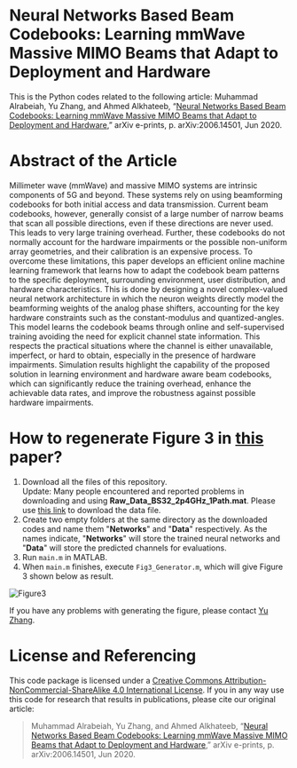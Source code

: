 # Neural Networks Based Beam Codebooks: Learning mmWave Massive MIMO Beams that Adapt to Deployment and Hardware
This is the Python codes related to the following article: Muhammad Alrabeiah, Yu Zhang, and Ahmed Alkhateeb, “[Neural Networks Based Beam Codebooks: Learning mmWave Massive MIMO Beams that Adapt to Deployment and Hardware](https://arxiv.org/pdf/2006.14501),” arXiv e-prints, p. arXiv:2006.14501, Jun 2020.
# Abstract of the Article
Millimeter wave (mmWave) and massive MIMO systems are intrinsic components of 5G and beyond. These systems rely on using beamforming codebooks for both initial access and data transmission. Current beam codebooks, however, generally consist of a large number of narrow beams that scan all possible directions, even if these directions are never used. This leads to very large training overhead. Further, these codebooks do not normally account for the hardware impairments or the possible non-uniform array geometries, and their calibration is an expensive process. To overcome these limitations, this paper develops an efficient online machine learning framework that learns how to adapt the codebook beam patterns to the specific deployment, surrounding environment, user distribution, and hardware characteristics. This is done by designing a novel complex-valued neural network architecture in which the neuron weights directly model the beamforming weights of the analog phase shifters, accounting for the key hardware constraints such as the constant-modulus and quantized-angles. This model learns the codebook beams through online and self-supervised training avoiding the need for explicit channel state information. This respects the practical situations where the channel is either unavailable, imperfect, or hard to obtain, especially in the presence of hardware impairments. Simulation results highlight the capability of the proposed solution in learning environment and hardware aware beam codebooks, which can significantly reduce the training overhead, enhance the achievable data rates, and improve the robustness against possible hardware impairments.

# How to regenerate Figure 3 in [this](https://arxiv.org/abs/1910.06960) paper?
1. Download all the files of this repository.  
Update: Many people encountered and reported problems in downloading and using **Raw_Data_BS32_2p4GHz_1Path.mat**. Please use [this link](https://drive.google.com/file/d/1CXwReLlqdbiAk3xVxNFEBAq0poaN6CE6/view?usp=sharing) to download the data file.
2. Create two empty folders at the same directory as the downloaded codes and name them "**Networks**" and "**Data**" respectively. As the names indicate, "**Networks**" will store the trained neural networks and "**Data**" will store the predicted channels for evaluations.
3. Run `main.m` in MATLAB.
4. When `main.m` finishes, execute `Fig3_Generator.m`, which will give Figure 3 shown below as result.

![Figure3](https://github.com/YuZhang-GitHub/1-Bit-ADCs/blob/master/SNR.png)

If you have any problems with generating the figure, please contact [Yu Zhang](https://www.linkedin.com/in/yu-zhang-391275181/).

# License and Referencing
This code package is licensed under a [Creative Commons Attribution-NonCommercial-ShareAlike 4.0 International License](https://creativecommons.org/licenses/by-nc-sa/4.0/). If you in any way use this code for research that results in publications, please cite our original article:
> Muhammad Alrabeiah, Yu Zhang, and Ahmed Alkhateeb, “[Neural Networks Based Beam Codebooks: Learning mmWave Massive MIMO Beams that Adapt to Deployment and Hardware](https://arxiv.org/pdf/2006.14501),” arXiv e-prints, p. arXiv:2006.14501, Jun 2020.
